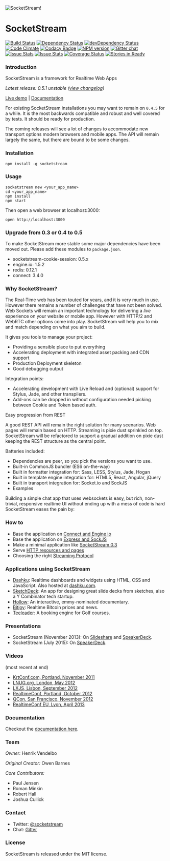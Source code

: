 ![SocketStream!](https://github.com/socketstream/socketstream/raw/master/new_project/client/static/images/logo.png)

# SocketStream
[![Build Status](https://api.travis-ci.org/socketstream/socketstream.svg?branch=master)](https://travis-ci.org/socketstream/socketstream) [![Dependency Status](https://david-dm.org/socketstream/socketstream.svg)](https://david-dm.org/socketstream/socketstream#info=dependencies) [![devDependency Status](https://david-dm.org/socketstream/socketstream/dev-status.svg)](https://david-dm.org/socketstream/socketstream#info=devDependencies) [![Code Climate](https://codeclimate.com/github/socketstream/socketstream.svg)](https://codeclimate.com/github/socketstream/socketstream) [![Codacy Badge](https://www.codacy.com/project/badge/802df47157c84beca4c3dbcda76bc553)](https://www.codacy.com/public/paulbjensen_2636/socketstream) [![NPM version](https://badge.fury.io/js/socketstream.svg)](http://badge.fury.io/js/socketstream) [![Gitter chat](https://badges.gitter.im/socketstream.svg)](https://gitter.im/socketstream/socketstream)
[![Issue Stats](http://issuestats.com/github/socketstream/socketstream/badge/pr)](http://issuestats.com/github/socketstream/socketstream)
[![Issue Stats](http://issuestats.com/github/socketstream/socketstream/badge/issue)](http://issuestats.com/github/socketstream/socketstream)
[![Coverage Status](https://img.shields.io/coveralls/socketstream/socketstream.svg)](https://coveralls.io/r/socketstream/socketstream?branch=master)
[![Stories in Ready](https://badge.waffle.io/socketstream/socketstream.png?label=ready&title=Ready)](https://waffle.io/socketstream/socketstream)


### Introduction

SocketStream is a framework for Realtime Web Apps

_Latest release: 0.5.1 unstable ([view changelog](https://github.com/socketstream/socketstream/blob/master/HISTORY.md))_

[Live demo](http://demo.socketstream.com) | [Documentation](http://socketstream.github.io/socketstream/docs/)

For existing SocketStream installations you may want to remain on `0.4.5` for a while. It is the most backwards compatible
and robust and  well covered by tests. It should be ready for production.

The coming releases will see a lot of changes to accommodate new transport options modern browsers and mobile apps. The API
will remain largely the same, but there are bound to be some changes.

### Installation

    npm install -g socketstream

### Usage

    socketstream new <your_app_name>
    cd <your_app_name>
    npm install
    npm start

Then open a web browser at localhost:3000:

    open http://localhost:3000

### Upgrade from 0.3 or 0.4 to 0.5

To make SocketStream more stable some major dependencies have been moved out. Please add these modules to `package.json`.

* socketstream-cookie-session: 0.5.x
* engine.io: 1.5.2
* redis: 0.12.1
* connect: 3.4.0

### Why SocketStream?

The Real-Time web has been touted for years, and it is very much in use. However there remains a number of challenges that have not been solved.
Web Sockets will remain an important technology for delivering a _live_ experience on your website or mobile app. However with HTTP/2 and WebRTC
other options come into play. SocketStream will help you to mix and match depending on what you aim to build.

It gives you tools to manage your project:

* Providing a sensible place to put everything
* Accelerating deployment with integrated asset packing and CDN support
* Production Deployment skeleton
* Good debugging output

Integration points:

* Accelerating development with Live Reload and (optional) support for Stylus, Jade, and other transpilers.
* Add-ons can be dropped in without configuration needed picking between Cookie and Token based auth.

Easy progression from REST

A good REST API will remain the right solution for many scenarios. Web pages will remain based on HTTP. Streaming is pixie dust sprinkled on top. SocketStream will be refactored to support a gradual addition on pixie dust keeping the REST structure as the central point.

Batteries included:

* Dependencies are peer, so you pick the versions you want to use.
* Built-in CommonJS bundler (ES6 on-the-way)
* Built in formatter integration for: Sass, LESS, Stylus, Jade, Hogan
* Built in template engine integration for: HTML5, React, Angular, jQuery
* Built in transport integration for: Socket.io and SockJS
* Examples

Building a simple chat app that uses websockets is easy, but rich, non-trivial, responsive realtime UI without ending up with a mess of code is hard SocketStream eases the pain by:

### How to

* Base the application on [Connect and Engine io](https://github.com/socketstream/ss-examples/tree/master/connect-and-engineio)
* Base the application on [Express and SockJS](https://github.com/socketstream/ss-examples/tree/master/express-4-and-js)
* Make a minimal application like [SocketStream 0.3](https://github.com/socketstream/ss-examples/tree/master/legacy-app)
* Serve [HTTP resources and pages](http://socketstream.github.io/socketstream/docs/#/tutorials/serving_http_resources)
* Choosing the right [Streaming Protocol](http://socketstream.github.io/socketstream/docs/#/tutorials/choosing_protocol)

### Applications using SocketStream

- [Dashku](https://github.com/Anephenix/dashku): Realtime dashboards and widgets using HTML, CSS and JavaScript. Also hosted at [dashku.com](https://dashku.com).
- [SketchDeck](http://sketchdeck.com): An app for designing great slide decks from sketches, also a Y Combinator tech startup.
- [Hollow](http://hollowdocumentary.com/): An interactive, emmy-nominated documentary.
- [Bitjoy](http://bitjoy.org/): Realtime Bitcoin prices and news.
- [Teeleader](http://www.teeleader.com): A booking engine for Golf courses.

### Presentations

- SocketStream (November 2013): On [Slideshare](http://www.slideshare.net/paulbjensen/socketstream-28194445) and [SpeakerDeck](https://speakerdeck.com/paulbjensen/socketstream).
- SocketStream (July 2015): On [SpeakerDeck](https://speakerdeck.com/paulbjensen/socketstream-nyccamp-2015).

### Videos

(most recent at end)

* [KrtConf.com, Portland, November 2011](http://2011.krtconf.com/videos/owen_barnes)
* [LNUG.org, London, May 2012](http://vimeo.com/43027679)
* [LXJS, Lisbon, September 2012](http://www.youtube.com/watch?v=LOS1lpWXphs)
* [RealtimeConf, Portland, October 2012](http://2012.realtimeconf.com/video/owen-barnes)
* [QCon, San Francisco, November 2012](http://www.infoq.com/presentations/SocketStream)
* [RealtimeConf EU, Lyon, April 2013](https://www.youtube.com/watch?v=76ZSp3OtCTM)

### Documentation

Checkout the [documentation here](http://socketstream.github.io/socketstream/docs/#/tutorials).


### Team

*Owner:* Henrik Vendelbo

*Original Creator:* Owen Barnes

*Core Contributors:*

- Paul Jensen
- Roman Minkin
- Robert Hall
- Joshua Cullick

### Contact

- Twitter: [@socketstream](http://twitter.com/#!/socketstream)  
- Chat: [Gitter](https://gitter.im/socketstream/socketstream)

### License

SocketStream is released under the MIT license.
